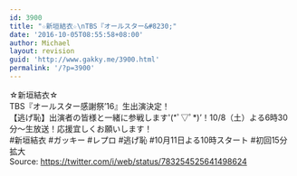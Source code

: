 ```yaml
---
id: 3900
title: "☆新垣結衣☆\nTBS『オールスター&#8230;"
date: '2016-10-05T08:55:58+08:00'
author: Michael
layout: revision
guid: 'http://www.gakky.me/3900.html'
permalink: '/?p=3900'
---
```


☆新垣結衣☆  
TBS『オールスター感謝祭’16』生出演決定！  
【逃げ恥】出演者の皆様と一緒に参戦します'(\*ﾟ▽ﾟ\*)’！10/8（土）よる6時30分〜生放送！応援宜しくお願いします！  
\#新垣結衣 #ガッキー #レプロ #逃げ恥 #10月11日よる10時スタート #初回15分拡大  
Source: <https://twitter.com/i/web/status/783254525641498624>